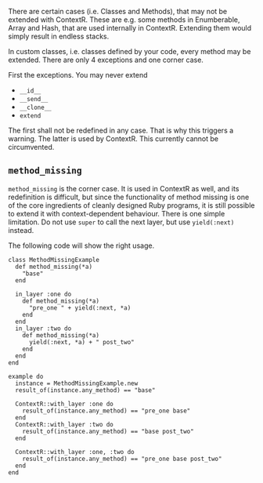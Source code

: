 There are certain cases (i.e. Classes and Methods), that may not be extended
with ContextR. These are e.g. some methods in Enumberable, Array and Hash, 
that are used internally in ContextR. Extending them would simply result in 
endless stacks.

In custom classes, i.e. classes defined by your code, every method may be 
extended. There are only 4 exceptions and one corner case.

First the exceptions. You may never extend

* `__id__`
* `__send__`
* `__clone__`
* `extend`

The first shall not be redefined in any case. That is why this triggers a 
warning. The latter is used by ContextR. This currently cannot be circumvented.

`method_missing`
----------------

`method_missing` is the corner case. It is used in ContextR as well, and its
redefinition is difficult, but since the functionality of method missing is 
one of the core ingredients of cleanly designed Ruby programs, it is still 
possible to extend it with context-dependent behaviour. There is one simple
limitation. Do not use `super` to call the next layer, but use `yield(:next)` 
instead.

The following code will show the right usage.

    class MethodMissingExample
      def method_missing(*a)
        "base"
      end

      in_layer :one do
        def method_missing(*a)
          "pre_one " + yield(:next, *a)
        end
      end
      in_layer :two do
        def method_missing(*a)
          yield(:next, *a) + " post_two"
        end
      end
    end

    example do
      instance = MethodMissingExample.new
      result_of(instance.any_method) == "base"

      ContextR::with_layer :one do
        result_of(instance.any_method) == "pre_one base"
      end
      ContextR::with_layer :two do
        result_of(instance.any_method) == "base post_two"
      end

      ContextR::with_layer :one, :two do
        result_of(instance.any_method) == "pre_one base post_two"
      end
    end
